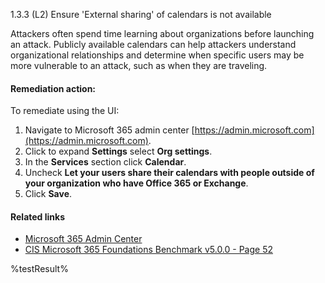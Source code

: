 1.3.3 (L2) Ensure 'External sharing' of calendars is not available

Attackers often spend time learning about organizations before launching an attack. Publicly available calendars can help attackers understand organizational relationships and determine when specific users may be more vulnerable to an attack, such as when they are traveling.

#### Remediation action:

To remediate using the UI:
1. Navigate to Microsoft 365 admin center [https://admin.microsoft.com](https://admin.microsoft.com).
2. Click to expand **Settings** select **Org settings**.
3. In the **Services** section click **Calendar**.
4. Uncheck **Let your users share their calendars with people outside of
your organization who have Office 365 or Exchange**.
5. Click **Save**.

#### Related links

* [Microsoft 365 Admin Center](https://admin.microsoft.com)
* [CIS Microsoft 365 Foundations Benchmark v5.0.0 - Page 52](https://www.cisecurity.org/benchmark/microsoft_365)

<!--- Results --->
%testResult%